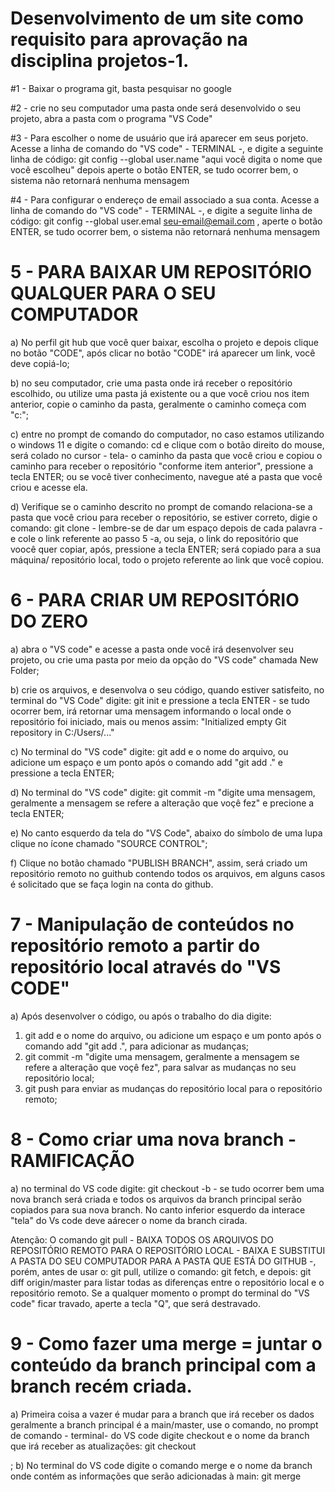 # Desenvolvimento de um site como requisito para aprovação na disciplina projetos-1.

#1 - Baixar o programa git, basta pesquisar no google

#2 - crie no seu computador uma pasta onde será desenvolvido o seu projeto, abra a pasta com o programa "VS Code"

#3 - Para escolher o nome de usuário que irá aparecer em seus porjeto. Acesse a linha de comando do "VS code" - TERMINAL -, e digite a seguinte linha de código: git config --global user.name "aqui você digita o nome que você escolheu" depois aperte o botão ENTER,  se tudo ocorrer bem, o sistema não retornará nenhuma mensagem

#4 - Para configurar o endereço de email associado a sua conta. Acesse a linha de comando do "VS code" - TERMINAL -, e digite a seguite linha de código: git config --global user.emal seu-email@email.com ,  aperte o botão ENTER,  se tudo ocorrer bem, o sistema não retornará nenhuma mensagem

# 5 - PARA BAIXAR UM REPOSITÓRIO QUALQUER PARA O SEU COMPUTADOR

  a) No perfil git hub que você quer baixar, escolha o projeto e depois clique no botão "CODE", após clicar no botão "CODE" irá aparecer um link, você deve copiá-lo;

  b) no seu computador, crie uma pasta onde irá receber o repositório escolhido, ou utilize uma pasta já existente ou a que você criou nos item anterior, copie o caminho da pasta, geralmente o caminho começa com "c:";

  c) entre no prompt de comando do computador, no caso estamos utilizando o windows 11 e digite o comando: cd e clique com o botão direito do mouse, será colado no cursor - tela- o caminho da pasta que você criou e copiou o caminho  para receber o repositório "conforme item anterior", pressione a tecla ENTER; ou se você tiver conhecimento, navegue até a pasta que você criou e acesse ela.

  d) Verifique se o caminho descrito no prompt de comando relaciona-se a pasta que você criou para receber o repositório, se estiver correto, digie o comando: git clone - lembre-se de dar um espaço depois de cada palavra -  e cole o link referente ao passo 5 -a, ou seja, o link do repositório que voocê quer copiar, após, pressione a tecla ENTER; será copiado para a sua máquina/ repositório local, todo o projeto referente ao link que você copiou.

# 6 - PARA CRIAR UM REPOSITÓRIO DO ZERO

a) abra o "VS code" e acesse a pasta onde você irá desenvolver seu projeto, ou crie uma pasta por meio da opção do "VS code" chamada New Folder;

b) crie os arquivos, e desenvolva o seu código, quando estiver satisfeito, no terminal do "VS Code" digite: git init e pressione a tecla ENTER - se tudo ocorrer bem, irá retornar uma mensagem informando o local onde o repositório foi iniciado, mais ou menos assim: "Initialized empty Git repository in C:/Users/..."

c) No terminal do "VS code" digite: git add e o nome do arquivo, ou adicione um espaço e um ponto após o comando add "git add ." e pressione a tecla ENTER;

d) No terminal do "VS code" digite: git commit -m "digite uma mensagem, geralmente a mensagem se refere a alteração que voçê fez" e precione a tecla ENTER;

e) No canto esquerdo da tela do "VS Code", abaixo do símbolo de uma lupa clique no ícone chamado "SOURCE CONTROL";

f) Clique no botão chamado "PUBLISH BRANCH", assim, será criado um repositório remoto no guithub contendo todos os arquivos, em alguns casos é solicitado que se faça login na conta do github.

# 7 - Manipulação de conteúdos no repositório remoto a partir do repositório local através do "VS CODE"

a) Após desenvolver o código, ou após o trabalho do dia digite:

1) git add e o nome do arquivo, ou adicione um espaço e um ponto após o comando add "git add .", para adicionar as mudanças;
2) git commit -m "digite uma mensagem, geralmente a mensagem se refere a alteração que voçê fez", para salvar as mudanças no seu repositório local;
3) git push para enviar as mudanças do repositório local para o repositório remoto;

# 8 - Como criar uma nova branch - RAMIFICAÇÃO

a) no terminal do VS code digite: git checkout -b <branch name> - se tudo ocorrer bem uma nova branch será criada e todos os arquivos da branch principal serão copiados para sua nova branch. No canto inferior esquerdo da interace "tela" do Vs code deve aárecer o nome da branch cirada.


Atenção:
 O comando git pull - BAIXA TODOS OS ARQUIVOS DO REPOSITÓRIO REMOTO PARA O REPOSITÓRIO LOCAL - BAIXA E SUBSTITUI A PASTA DO SEU COMPUTADOR PARA A PASTA QUE ESTÁ DO GITHUB -, porém, antes de usar o: git pull, utilize o comando: git fetch, e depois: git diff origin/master  para listar todas as diferenças entre o repositório local e o repositório remoto. Se a qualquer momento o prompt do terminal do "VS code" ficar travado, aperte a tecla "Q", que será destravado.


# 9 - Como fazer uma merge =  juntar o conteúdo da branch principal com a branch recém criada.
a) Primeira coisa a vazer é mudar para a branch que irá receber os dados geralmente a branch principal é a main/master, use o comando, no prompt de comando - terminal- do VS code digite checkout e o nome da branch que irá receber as atualizações: git checkout <main>;
b) No terminal do VS code digite o comando merge e o nome da branch onde contém as informações que serão adicionadas à main: git merge<nome da branch>
